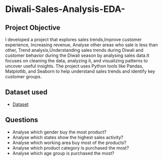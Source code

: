 # Diwali-Sales-Analysis-EDA-
## Project Objective
I developed a  project that explores sales trends,Improve customer experience, Increasing revenue, Analyse other areas who sale is less than other, Trend analysis,Understanding sales trends during Diwali and customer behavior during the Diwali season  by analysing sales data.It focuses on cleaning the data, analyzing it, and visualizing patterns to uncover useful insights. The project uses Python tools like Pandas, Matplotlib, and Seaborn to help understand sales trends and identify key customer groups.

## Dataset used
- <a href="https://github.com/Simransharma-111/Diwali-Sales-Analysis-EDA-/blob/main/Diwali%20Sales%20Data.csv">Dataset</a>

## Questions
- Analyse which gender buy the most product?
- Analyse which states show the highest sales activity?
- Analyse which working area buy most of the products?
- Analyse which product category is purchased the most?
- Analyse which age group is purchased the most?
